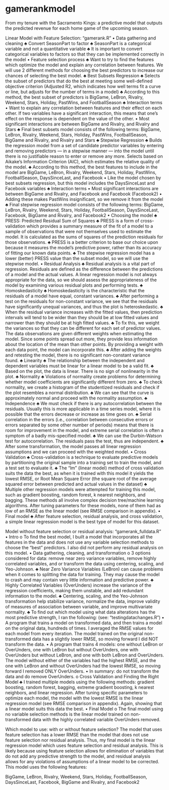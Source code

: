 # gamerankmodel
From my tenure with the Sacramento Kings: a predictive model that outputs the predicted revenue for each home game of the upcoming season.

Linear Model with Feature Selection: “gamerank.R”
•	Data gathering and cleaning
♣	Convert SeasonPart to factor
♣	SeasonPart is a categorical variable and not a quantitative variable 
♣	It is important to convert categorical variables to factors so that they can be implemented correctly in the model
•	Feature selection process
♣	Want to try to find the features which optimize the model and explain any correlation between features. We will use 2 different methods for choosing the best predictors to increase our chances of selecting the best model.
♣	Best Subsets Regression
♣	Selects the subset of predictors that do the best at meeting some well-defined objective criterion (Adjusted R2, which indicates how well terms fit a curve or line, but adjusts for the number of terms in a model)
♣	According to this method, the best subset of predictors is BigGame, LeBron, Rivalry, Weekend, Stars, Holiday, PastWins, and FootballSeason
♣	Interaction terms
•	Want to explain any correlation between features and their effect on each other. If two variables have a significant interaction, this means that one’s effect on the response is dependent on the value of the other.
•	Most significant interactions are between BigGame and Rivalry, and Rivalry and Stars
♣	Final best subsets model consists of the following terms: BigGame, LeBron, Rivalry, Weekend, Stars, Holiday, PastWins, FootballSeason, BigGame and Rivalry, and Rivalry and Stars
♣	Stepwise Regression
♣	Builds the regression model from a set of candidate predictor variables by entering and removing predictors — in a stepwise manner — into the model until there is no justifiable reason to enter or remove any more. Selects based on Aikake’s Information Criterion (AIC), which estimates the relative quality of the model.
♣	According to this method, the best features to include in the model are BigGame, LeBron, Rivalry, Weekend, Stars, Holiday, PastWins, FootballSeason, DaysSinceLast, and Facebook
•	Like the model chosen by best subsets regression, but this model includes the DaysSinceLast and Facebook variables
♣	Interaction terms
•	Most significant interactions are between BigGame and Rivalry, and Facebook and Facebook (Facebook2)
•	Adding these makes PastWins insignificant, so we remove it from the model
♣	Final stepwise regression model consists of the following terms: BigGame, LeBron, Rivalry, Weekend, Stars, Holiday, FootballSeason, DaysSinceLast, Facebook, BigGame and Rivalry, and Facebook2
•	Choosing the model
♣	PRESS: Predicted Residual Sum of Squares
♣	PRESS is a form of cross-validation which provides a summary measure of the fit of a model to a sample of observations that were not themselves used to estimate the model. It is calculated as the sums of squares of the prediction residuals for those observations.
♣	PRESS is a better criterion to base our choice upon because it measures the model’s predictive power, rather than its accuracy of fitting our known data points.
♣	The stepwise regression model has a lower (better) PRESS value than the subset model, so we will use the stepwise model.
•	Residual Analysis
♣	Residual analysis is a vital part of regression. Residuals are defined as the difference between the predictions of a model and the actual values. A linear regression model is not always appropriate for the data, so we should assess the appropriateness of the model by examining various residual plots and performing tests.
♣	Homoskedasticity
♣	Homoskedasticity is the characteristic that the residuals of a model have equal, constant variances.
♣	After performing a test on the residuals for non-constant variance, we see that the residuals have significantly unequal variances, and thus the plot is heteroskedastic.
♣	When the residual variance increases with the fitted values, then prediction intervals will tend to be wider than they should be at low fitted values and narrower than they should be at high fitted values.
♣	To fix this, we weight the variances so that they can be different for each set of predictor values. The data observations are given different weights when estimating the model. Since some points spread out more, they provide less information about the location of the mean than other points. By providing a weight with each data point, the model can incorporate this.
♣	After adding the weights and retesting the model, there is no significant non-constant variance found.
♣	Linearity
♣	The relationship between the independent and dependent variables must be linear for a linear model to be a valid fit.
♣	Based on the plot, the data is linear. There is no sign of nonlinearity in the plot.
♣	Normality
♣	Violations of normality create problems for determining whether model coefficients are significantly different from zero.
♣	To check normality, we create a histogram of the studentized residuals and check if the plot resembles a normal distribution.
♣	We can see that the curve is approximately normal and proceed with the normality assumption.
♣	Independence
♣	We must check if there is any autocorrelation between the residuals. Usually this is more applicable in a time series model, where it is possible that the errors decrease or increase as time goes on.
♣	Serial correlation in the errors (i.e., correlation between consecutive errors or errors separated by some other number of periods) means that there is room for improvement in the model, and extreme serial correlation is often a symptom of a badly mis-specified model.
♣	We can use the Durbin-Watson test for autocorrelation. The residuals pass the test, thus are independent.
♣	After some transformation, the model passes all linear regression assumptions and we can proceed with the weighted model.
•	Cross Validation
♣	Cross-validation is a technique to evaluate predictive models by partitioning the original sample into a training set to train the model, and a test set to evaluate it.
♣	The “lm” (linear model) method of cross validation suits the data the best, as when it is trained with this model it yields the lowest RMSE, or Root Mean Square Error (the square root of the average squared error between predicted and actual values in the dataset)
♣	Multiple other regression models were attempted for training this model, such as gradient boosting, random forest, k nearest neighbors, and bagging. These methods all involve complex decision tree/machine learning algorithms.  After tuning parameters for these models, none of them had as low of an RMSE as the linear model (see RMSE comparison in appendix).
•	Final model
♣	After feature selection, residual analysis, and cross validation, a simple linear regression model is the best type of model for this dataset. 

Model without feature selection or residual analysis: “gamerank_fulldata.R”
•	Intro
o	To find the best model, I built a model that incorporates all the features in the data and does not use any variable selection methods to choose the “best” predictors. I also did not perform any residual analysis on this model.
•	Data gathering, cleaning, and transformation
o	3 options considered for data: remove near zero variance variables, remove highly correlated variables, and or transform the data using centering, scaling, and Yeo-Johnson.
♣	Near Zero Variance Variables (LeBron) can cause problems when it comes to splitting the data for training. They may cause the model to crash and may contain very little information and predictive power.
♣	Highly Correlated Variables (OverUnders) increase the variance of the regression coefficients, making them unstable, and add redundant information to the model.
♣	Centering, scaling, and the Yeo-Johnson transformation help stabilize variance, normalize the data, improve validity of measures of association between variable, and improve multivariate normality.
♣	To find out which model using what data alterations has the most predictive strength, I ran the following: (see: “testingdatachanges.R”)
•	A program that trains a model on transformed data, and then trains a model on the original data, hundreds of times. I averaged the RMSE values for each model from every iteration. The model trained on the original non-transformed data has a slightly lower RMSE, so moving forward I did NOT transform the data.
•	A program that trains 4 models: one without LeBron or OverUnders, one with LeBron but without OverUnders, one with OverUnders but without LeBron, and one with both LeBron and OverUnders. The model without either of the variables had the highest RMSE, and the one with LeBron and without OverUnders had the lowest RMSE, so moving forward I removed ONLY OverUnders.
•	In summary: do not transform the data and do remove OverUnders.
o	Cross Validation and Finding the Right Model
♣	I trained multiple models using the following methods: gradient boosting, random forest, bagging, extreme gradient boosting, k nearest neighbors, and linear regression. After tuning specific parameters to optimize each model, the model with the lowest RMSE is the linear regression model (see RMSE comparison in appendix). Again, showing that a linear model suits this data the best.
•	Final Model
o	The final model using no variable selection methods is the linear model trained on non-transformed data with the highly correlated variable OverUnders removed.

Which model to use: with or without feature selection?
The model that uses feature selection has a lower RMSE than the model that does not use feature selection nor residual analysis. Thus, my final model is the linear regression model which uses feature selection and residual analysis. This is likely because using feature selection allows for elimination of variables that do not add any predictive strength to the model, and residual analysis allows for any violations of assumptions of a linear model to be corrected. This model uses the following features:

BigGame, LeBron, Rivalry, Weekend, Stars, Holiday, FootballSeason, DaysSinceLast, Facebook, BigGame and Rivalry, and Facebook2
